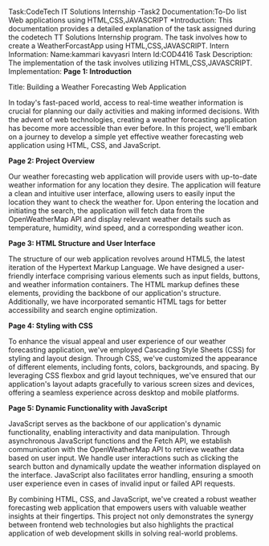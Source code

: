 Task:CodeTech IT Solutions Internship -Task2
Documentation:To-Do list Web applications using HTML,CSS,JAVASCRIPT
*Introduction: This documentation provides a detailed explanation of the task assigned during the codetech TT Solutions Internship program.
The task involves how to create a WeatherForcastApp using HTML,CSS,JAVASCRIPT. 
Intern Information:
Name:kammari kavyasri Intern 
Id:COD4416 
Task Description: The implementation of the task involves utilizing HTML,CSS,JAVASCRIPT.
Implementation:
**Page 1: Introduction**

Title: Building a Weather Forecasting Web Application

In today's fast-paced world, access to real-time weather information is crucial for planning our daily activities and making informed decisions.
With the advent of web technologies, creating a weather forecasting application has become more accessible than ever before.
In this project, we'll embark on a journey to develop a simple yet effective weather forecasting web application using HTML, CSS, and JavaScript.

**Page 2: Project Overview**

Our weather forecasting web application will provide users with up-to-date weather information for any location they desire. 
The application will feature a clean and intuitive user interface, allowing users to easily input the location they want to check the weather for.
Upon entering the location and initiating the search, the application will fetch data from the OpenWeatherMap API and display relevant weather details such as temperature, humidity, wind speed, and a corresponding weather icon.

**Page 3: HTML Structure and User Interface**

The structure of our web application revolves around HTML5, the latest iteration of the Hypertext Markup Language.
We have designed a user-friendly interface comprising various elements such as input fields, buttons, and weather information containers. 
The HTML markup defines these elements, providing the backbone of our application's structure.
Additionally, we have incorporated semantic HTML tags for better accessibility and search engine optimization.

**Page 4: Styling with CSS**

To enhance the visual appeal and user experience of our weather forecasting application, we've employed Cascading Style Sheets (CSS) for styling and layout design.
Through CSS, we've customized the appearance of different elements, including fonts, colors, backgrounds, and spacing.
By leveraging CSS flexbox and grid layout techniques, we've ensured that our application's layout adapts gracefully to various screen sizes and devices, offering a seamless experience across desktop and mobile platforms.

**Page 5: Dynamic Functionality with JavaScript**

JavaScript serves as the backbone of our application's dynamic functionality, enabling interactivity and data manipulation.
Through asynchronous JavaScript functions and the Fetch API, we establish communication with the OpenWeatherMap API to retrieve weather data based on user input. 
We handle user interactions such as clicking the search button and dynamically update the weather information displayed on the interface. JavaScript also facilitates error handling, ensuring a smooth user experience even in cases of invalid input or failed API requests.

By combining HTML, CSS, and JavaScript, we've created a robust weather forecasting web application that empowers users with valuable weather insights at their fingertips. 
This project not only demonstrates the synergy between frontend web technologies but also highlights the practical application of web development skills in solving real-world problems.

